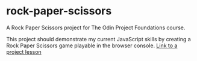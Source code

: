 # rock-paper-scissors
A Rock Paper Scissors project for The Odin Project Foundations course.

This project should demonstrate my current JavaScript skills by creating a Rock Paper Scissors game playable in the browser console. [Link to a project lesson](https://www.theodinproject.com/lessons/foundations-rock-paper-scissors)